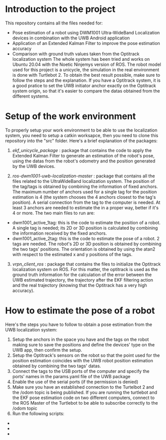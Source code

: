 # Introduction to the project
This repository contains all the files needed for:
- Pose estimation of a robot using DWM1001 Ultra-WideBand Localization devices in combination with the UWB Android application
- Application of an Extended Kalman Filter to improve the pose estimation accuracy
- Comparison with ground truth values taken from the Optitrack localization system
The whole system has been tried and works on Ubuntu 20.04 with the Noetic Ninjemys version of ROS. The robot model used for this project is a unicycle, the simulation in the real environment is done with Turtlebot 2. To obtain the best result possible, make sure to follow the steps and the explanation. If you have a Optitrack system, it is a good pratice to set the UWB initiator anchor exactly on the Optitrack system origin, so that it's easier to compare the datas obtained from the different systems.

# Setup of the work environment
To properly setup your work environment to be able to use the localization system, you need to setup a catkin worksapce, then you need to clone this repository into the "src" folder.
Here's a brief explanation of the packages:
1) *ekf_unicycle_package* : package that contains the code to apply the Extended Kalman Filter to generate an estimation of the robot's pose, using the datas from the robot's odometry and the position generated by the UWB devices.
   
2) *ros-dwm1001-uwb-localization-master* : package that contains all the files related to the UltraWideBand localization system. The position of the tag/tags is obtained by combining the information of fixed anchors. The maximum number of anchors used for a single tag for the position estimation is 4 (the system chooses the 4 anchors closest to the tag's position). A serial connection from the tag to the computer is needed. At least 3 anchors are needed to estimate the in a proper way, better if it's 4 or more.
 The two main files to run are:
- dwm1001_active_1tag: this is the code to estimate the position of a robot. A single tag is needed; its 2D or 3D position is calculated by combining the information received by the fixed anchors. 
- dwm1001_active_2tag: this is the code to estimate the pose of a robot. 2 tags are needed. The robot's 2D or 3D position is obtained by combining the two tags' positions. The orientation is obtained by using the atan2 with respect to the estimated x and y positions of the tags.

3) *vrpn_client_ros* : package that contains the files to initialize the Optitrack localization system on ROS. For this matter, the optitrack is used as the ground truth information for the calculation of the error between the UWB estimated trajectory, the trajectory after the EKF filtering action and the real trajectory (knowing that the Optitrack has a very high accuracy).

# How to estimate the pose of a robot 
Here's the steps you have to follow to obtain a pose estimation from the UWB localization system:
1) Setup the anchors in the space you have and the tags on the robot making sure to save the positions and define the devices' type on the UWB app, then confirm the setup.
2) Setup the Optitrack's sensors on the robot so that the point used for the position estimation coincides with the UWB robot position estimation obtained by combining the two tags' datas.
3) Connect the tags to the USB ports of the computer and specify the ports' names in the params.yaml file of the UWB package
4) Enable the use of the serial ports (if the permission is denied)
5) Make sure you have an established connection to the Turtelbot 2 and the /odom topic is being published. If you are running the turtlebot and the EKF pose estimation code on two different computers, connect to the ROS Master of the Turtlebot to be able to subscribe correctly to the /odom topic
6) Run the following scripts:
-
- 
-




